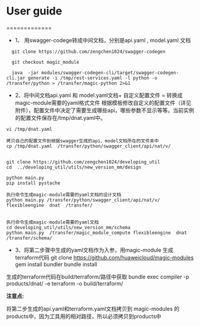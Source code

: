 # User guide
=============

* 1、	用swagger-codege转成中间文档，分别是api.yaml ,  model.yaml 文档

```
  git clone https://github.com/zengchen1024/swagger-codegen

  git checkout magic_module

  java  -jar modules/swagger-codegen-cli/target/swagger-codegen-cli.jar generate -i /tmp/rest-services.yaml -l python -o /transfer/python > /transfer/magic-python 2>&1
```


* 2、将中间文档api.yaml  和  model.yaml文档+ 自定义配置文件 = 转换成magic-module需要的yaml格式文件
根据模板修改自定义的配置文件（详见附件），配置文件中决定了需要生成哪些api，哪些参数不显示等等。当前实例的配置文件保存在/tmp/dnat.yaml中。

``` 
vi /tmp/dnat.yaml

拷贝自己的配置文件到根据swagger生成的api、model文档所在的文件夹中
cp /tmp/dnat.yaml  /transfer/python/swagger_client/api/nat/v/


git clone https://github.com/zengchen1024/developing_util
cd  ../developing_util/utils/new_version_mm/design

python main.py
pip install pystache

执行命令生成magic-module需要的yaml文档的设计文档
python main.py /transfer/python/swagger_client/api/nat/v/ flexibleengine  dnat  /transfer/


执行命令生成magic-module需要的yaml文档
cd developing_util/utils/new_version_mm/schema
python main.py  /transfer/magic_module_compute flexibleengine  dnat  /transfer/schema/

```

* 3、将第二步骤中生成的yaml文档作为入参，用magic-module 生成terraform代码
git clone https://github.com/huaweicloud/magic-modules
gem install bundler
bundle install

生成的terraform代码在build/terraform/路径中获取
bundle exec compiler -p products/dnat/ -e terraform -o build/terraform/

**注意点:**

  将第二步生成的api.yaml和terraform.yaml文档拷贝到 magic-modules 的products中，因为工具用的相对路径，所以必须拷贝到products中
